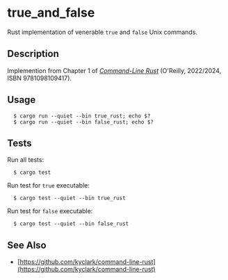 # true_and_false

Rust implementation of venerable `true` and `false` Unix commands.

## Description

Implemention from Chapter 1 of [_Command-Line Rust_](https://learning.oreilly.com/library/view/command-line-rust/9781098109424/)
(O'Reilly, 2022/2024, ISBN 9781098109417).

## Usage

```
  $ cargo run --quiet --bin true_rust; echo $?
  $ cargo run --quiet --bin false_rust; echo $?
```

## Tests

Run all tests:
```
  $ cargo test
```

Run test for `true` executable:
```
  $ cargo test --quiet --bin true_rust
```

Run test for `false` executable:
```
  $ cargo test --quiet --bin false_rust
```


## See Also

- [https://github.com/kyclark/command-line-rust](https://github.com/kyclark/command-line-rust)

